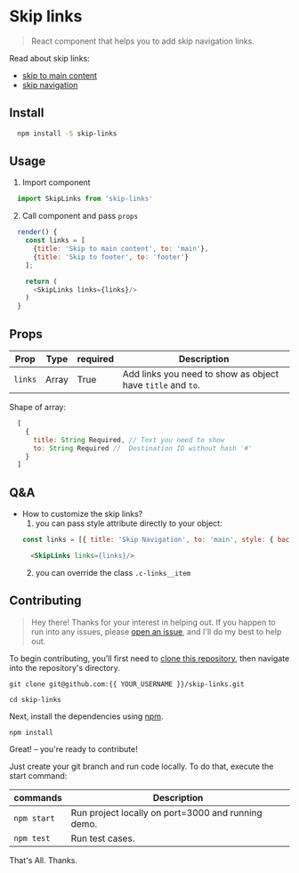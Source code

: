 # Skip links
> React component that helps you to add skip navigation links.

Read about skip links:
- [skip to main content](https://www.w3.org/TR/WCAG20-TECHS/G1.html)
- [skip navigation](https://webaim.org/techniques/skipnav/)


## Install
```bash
  npm install -S skip-links
```

## Usage
1. Import component
```js
  import SkipLinks from 'skip-links'
```
2. Call component and pass `props`
```js
  render() {
    const links = [
      {title: 'Skip to main content', to: 'main'},
      {title: 'Skip to footer', to: 'footer'}
    ];

    return (
      <SkipLinks links={links}/>
    )
  }
```

## Props
Prop            | Type  | required  | Description
--------------- | ---------- | --------- | ----------------------
`links`         | Array     | True     | Add links you need to show as object have `title` and `to`.


Shape of array:
```js
  [
    {
      title: String Required, // Text you need to show
      to: String Required //  Destination ID without hash '#'
    }
  ]
```


## Q&A
- How to customize the skip links?
  1. you can pass style attribute directly to your object:
  ```js
  const links = [{ title: 'Skip Navigation', to: 'main', style: { backgroundColor: 'red' } }]
  ```
  ```html
    <SkipLinks links={links}/>
  ```
  2. you can override the class `.c-links__item`


## Contributing

> Hey there! Thanks for your interest in helping out. If you happen to
> run into any issues, please
> [open an issue](https://github.com/Muhnad/skip-links/issues/new),
> and I'll do my best to help out.

To begin contributing, you'll first need to
[clone this repository](https://help.github.com/articles/cloning-a-repository/),
then navigate into the repository's directory.

```
git clone git@github.com:{{ YOUR_USERNAME }}/skip-links.git

cd skip-links
```

Next, install the dependencies using [npm](https://www.npmjs.com/).

```
npm install
```
Great! – you're ready to contribute!

Just create your git branch and run code locally. To do that, execute the start command:

commands        | Description
--------------- | ----------
`npm start`     | Run project locally on port=3000 and running demo.
`npm test`     | Run test cases.


That's All. Thanks.
